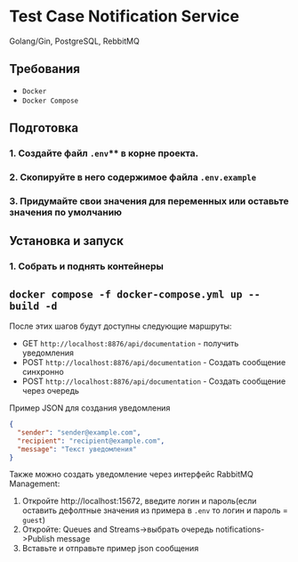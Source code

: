 # Test Case Notification Service

Golang/Gin, PostgreSQL, RebbitMQ

## Требования

- `Docker`
- `Docker Compose`

## Подготовка

### 1. Создайте файл `.env`** в корне проекта.
### 2. Скопируйте в него содержимое файла `.env.example`
### 3. Придумайте свои значения для переменных или оставьте значения по умолчанию

## Установка и запуск

### 1. Собрать и поднять контейнеры
`docker compose -f docker-compose.yml up --build -d`
---
После этих шагов будут доступны следующие маршруты:

- GET `http://localhost:8876/api/documentation` - получить уведомления
- POST `http://localhost:8876/api/documentation` - Создать сообщение синхронно
- POST `http://localhost:8876/api/documentation` - Создать сообщение через очередь

Пример JSON для создания уведомления
```json
{
  "sender": "sender@example.com",
  "recipient": "recipient@example.com",
  "message": "Текст уведомления"
}
```

Также можно создать уведомление через интерфейс RabbitMQ Management:

 1. Откройте http://localhost:15672, введите логин и пароль(если оставить дефолтные значения из примера в `.env` то логин и пароль = `guest`)
 2. Откройте: Queues and Streams->выбрать очередь notifications->Publish message
 3. Вставьте и отправьте пример json сообщения 